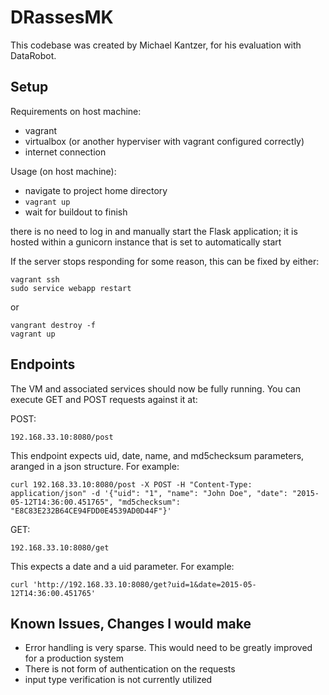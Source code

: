 # DRassesMK

This codebase was created by Michael Kantzer, for his evaluation with DataRobot. 

## Setup

Requirements on host machine:
* vagrant
* virtualbox (or another hyperviser with vagrant configured correctly)
* internet connection

Usage (on host machine):
* navigate to project home directory
* `vagrant up`
* wait for buildout to finish

there is no need to log in and manually start the Flask application; it is hosted within a gunicorn instance that is set to automatically start

If the server stops responding for some reason, this can be fixed by either:

```
vagrant ssh
sudo service webapp restart
```

or

```
vangrant destroy -f
vagrant up
```

## Endpoints
The VM and associated services should now be fully running. You can execute GET and POST requests against it at:


POST:

`192.168.33.10:8080/post`

This endpoint expects uid, date, name, and md5checksum parameters, aranged in a json structure. For example:

`curl 192.168.33.10:8080/post -X POST -H "Content-Type: application/json" -d '{"uid": "1", "name": "John Doe", "date": "2015-05-12T14:36:00.451765", "md5checksum": "E8C83E232B64CE94FDD0E4539AD0D44F"}'`


GET:

`192.168.33.10:8080/get`

This expects a date and a uid parameter. For example:

`curl 'http://192.168.33.10:8080/get?uid=1&date=2015-05-12T14:36:00.451765'`

## Known Issues, Changes I would make
* Error handling is very sparse. This would need to be greatly improved for a production system
* There is not form of authentication on the requests
* input type verification is not currently utilized 